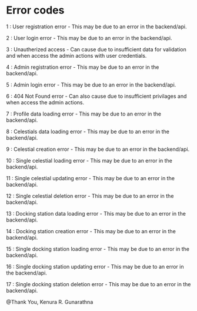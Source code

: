 # Error codes

1 : User registration error - This may be due to an error in the backend/api.

2 : User login error - This may be due to an error in the backend/api.

3 : Unautherized access - Can cause due to insufficient data for validation and when access the admin actions with user credentials.

4 : Admin registration error - This may be due to an error in the backend/api.

5 : Admin login error - This may be due to an error in the backend/api.

6 : 404 Not Found error - Can also cause due to insufficient privilages and when access the admin actions.

7 : Profile data loading error - This may be due to an error in the backend/api.

8 : Celestials data loading error - This may be due to an error in the backend/api.

9 : Celestial creation error - This may be due to an error in the backend/api.

10 : Single celestial loading error - This may be due to an error in the backend/api.

11 : Single celestial updating error - This may be due to an error in the backend/api.

12 : Single celestial deletion error - This may be due to an error in the backend/api.

13 : Docking station data loading error - This may be due to an error in the backend/api.

14 : Docking station creation error - This may be due to an error in the backend/api.

15 : Single docking station loading error - This may be due to an error in the backend/api.

16 : Single docking station updating error - This may be due to an error in the backend/api.

17 : Single docking station deletion error - This may be due to an error in the backend/api.

@Thank You, Kenura R. Gunarathna